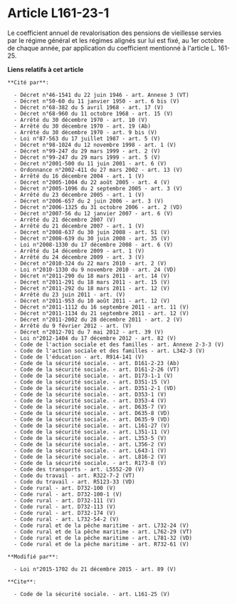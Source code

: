 # Article L161-23-1

Le coefficient annuel de revalorisation des pensions de vieillesse servies par le régime général et les régimes alignés sur
lui est fixé, au 1er octobre de chaque année, par application du coefficient mentionné à l'article L. 161-25.

**Liens relatifs à cet article**

	**Cité par**:

	  - Décret n°46-1541 du 22 juin 1946 - art. Annexe 3 (VT)
	  - Décret n°50-60 du 11 janvier 1950 - art. 6 bis (V)
	  - Décret n°68-382 du 5 avril 1968 - art. 17 (V)
	  - Décret n°68-960 du 11 octobre 1968 - art. 15 (V)
	  - Arrêté du 30 décembre 1970 - art. 10 (V)
	  - Arrêté du 30 décembre 1970 - art. 19 (Ab)
	  - Arrêté du 30 décembre 1970 - art. 9 bis (V)
	  - Loi n°87-563 du 17 juillet 1987 - art. 5 (V)
	  - Décret n°98-1024 du 12 novembre 1998 - art. 1 (V)
	  - Décret n°99-247 du 29 mars 1999 - art. 2 (V)
	  - Décret n°99-247 du 29 mars 1999 - art. 5 (V)
	  - Décret n°2001-500 du 11 juin 2001 - art. 6 (V)
	  - Ordonnance n°2002-411 du 27 mars 2002 - art. 13 (V)
	  - Arrêté du 16 décembre 2004 - art. 1 (V)
	  - Décret n°2005-1004 du 22 août 2005 - art. 4 (V)
	  - Décret n°2005-1096 du 2 septembre 2005 - art. 3 (V)
	  - Arrêté du 23 décembre 2005 - art. 1 (V)
	  - Décret n°2006-657 du 2 juin 2006 - art. 3 (V)
	  - Décret n°2006-1325 du 31 octobre 2006 - art. 2 (VD)
	  - Décret n°2007-56 du 12 janvier 2007 - art. 6 (V)
	  - Arrêté du 21 décembre 2007 (V)
	  - Arrêté du 21 décembre 2007 - art. 1 (V)
	  - Décret n°2008-637 du 30 juin 2008 - art. 51 (V)
	  - Décret n°2008-639 du 30 juin 2008 - art. 35 (V)
	  - Loi n°2008-1330 du 17 décembre 2008 - art. 6 (V)
	  - Arrêté du 14 décembre 2009 - art. 1 (V)
	  - Arrêté du 24 décembre 2009 - art. 3 (V)
	  - Décret n°2010-324 du 22 mars 2010 - art. 2 (V)
	  - Loi n°2010-1330 du 9 novembre 2010 - art. 24 (VD)
	  - Décret n°2011-290 du 18 mars 2011 - art. 14 (V)
	  - Décret n°2011-291 du 18 mars 2011 - art. 15 (V)
	  - Décret n°2011-292 du 18 mars 2011 - art. 12 (V)
	  - Arrêté du 23 juin 2011 - art. (V)
	  - Décret n°2011-953 du 10 août 2011 - art. 12 (V)
	  - Décret n°2011-1112 du 16 septembre 2011 - art. 11 (V)
	  - Décret n°2011-1134 du 21 septembre 2011 - art. 12 (V)
	  - Décret n°2011-2002 du 28 décembre 2011 - art. 2 (V)
	  - Arrêté du 9 février 2012 - art. (V)
	  - Décret n°2012-701 du 7 mai 2012 - art. 39 (V)
	  - Loi n°2012-1404 du 17 décembre 2012 - art. 82 (V)
	  - Code de l'action sociale et des familles - art. Annexe 2-3-3 (V)
	  - Code de l'action sociale et des familles - art. L342-3 (V)
	  - Code de l'éducation - art. R914-141 (V)
	  - Code de la sécurité sociale. - art. D161-2-23 (Ab)
	  - Code de la sécurité sociale. - art. D161-2-26 (VT)
	  - Code de la sécurité sociale. - art. D173-1-1 (V)
	  - Code de la sécurité sociale. - art. D351-15 (V)
	  - Code de la sécurité sociale. - art. D351-2-1 (VD)
	  - Code de la sécurité sociale. - art. D353-1 (V)
	  - Code de la sécurité sociale. - art. D353-4 (V)
	  - Code de la sécurité sociale. - art. D635-7 (V)
	  - Code de la sécurité sociale. - art. D635-8 (VD)
	  - Code de la sécurité sociale. - art. D635-9 (VD)
	  - Code de la sécurité sociale. - art. L161-27 (V)
	  - Code de la sécurité sociale. - art. L351-11 (V)
	  - Code de la sécurité sociale. - art. L353-5 (V)
	  - Code de la sécurité sociale. - art. L356-2 (V)
	  - Code de la sécurité sociale. - art. L643-1 (V)
	  - Code de la sécurité sociale. - art. L816-2 (V)
	  - Code de la sécurité sociale. - art. R173-8 (V)
	  - Code des transports - art. L5552-20 (V)
	  - Code du travail - art. R322-7-2 (VT)
	  - Code du travail - art. R5123-33 (VD)
	  - Code rural - art. D732-100 (V)
	  - Code rural - art. D732-100-1 (V)
	  - Code rural - art. D732-111 (V)
	  - Code rural - art. D732-113 (V)
	  - Code rural - art. D732-174 (V)
	  - Code rural - art. L732-54-2 (V)
	  - Code rural et de la pêche maritime - art. L732-24 (V)
	  - Code rural et de la pêche maritime - art. L762-29 (VT)
	  - Code rural et de la pêche maritime - art. L781-32 (VD)
	  - Code rural et de la pêche maritime - art. R732-61 (V)

	**Modifié par**:

	  - Loi n°2015-1702 du 21 décembre 2015 - art. 89 (V)

	**Cite**:

	  - Code de la sécurité sociale. - art. L161-25 (V)
